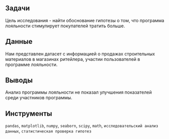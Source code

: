 ## Задачи
Цель исследования - найти обоснование гипотезы о том, что программа лояльности стимулирует покупателей тратить больше.

## Данные
Нам представлен датасет с информацией о продажах строительных материалов в магазинах ритейлера, участии пользователей в программе лояльности.

## Выводы
Анализ программы лояльности не показал улучшения показателей среди участников программы. 

## Инструменты
`pandas`, `matplotlib`, `numpy`, `seaborn`, `scipy`, `math`, `исследовательский анализ данных`, `статистическая проверка гипотез`




